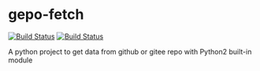# gepo-fetch

[![Build Status](https://api.travis-ci.org/anti-copy/gepo-fetch.svg?branch=main)](https://travis-ci.org/anti-copy/gepo-fetch) 
[![Build Status](https://img.shields.io/github/stars/anti-copy/gepo-fetch)](https://travis-ci.org/anti-copy/gepo-fetch.svg?branch=main)

A python project to get data from github or gitee repo with Python2 built-in module

